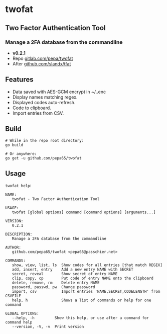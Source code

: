 # twofat
## Two Factor Authentication Tool
### Manage a 2FA database from the commandline
* **v0.2.1**
* Repo [gitlab.com/pepa/twofat](https://github.com/pepa65/twofat)
* After [github.com/slandx/tfat](https://github.com/slandx/tfat)

## Features
* Data saved with AES-GCM encrypt in ~/.<binaryname>.enc
* Display names matching regex.
* Displayed codes auto-refresh.
* Code to clipboard.
* Import entries from CSV.

## Build
```shell
# While in the repo root directory:
go build

# Or anywhere:
go get -u github.com/pepa65/twofat
```

## Usage
`twofat help`:
```
NAME:
   twofat - Two Factor Authentication Tool

USAGE:
   twofat [global options] command [command options] [arguments...]

VERSION:
   0.2.1

DESCRIPTION:
   Manage a 2FA database from the commandline

AUTHOR:
   github.com/pepa65/twofat <pepa65@passchier.net>

COMMANDS:
   show, view, list, ls  Show codes for all entries [that match REGEX]
   add, insert, entry    Add a new entry NAME with SECRET
   secret, reveal        Show secret of entry NAME
   clip, copy, cp        Put code of entry NAME onto the clipboard
   delete, remove, rm    Delete entry NAME
   password, passwd, pw  Change password
   import, csv           Import entries 'NAME,SECRET,CODELENGTH' from CSVFILE
   help, h               Shows a list of commands or help for one command

GLOBAL OPTIONS:
   --help, -h         Show this help, or use after a command for command help
   --version, -V, -v  Print version
```
